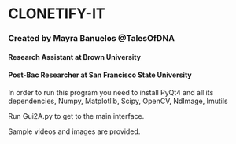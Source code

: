 # CLONETIFY-IT

### Created by Mayra Banuelos @TalesOfDNA

#### Research Assistant at Brown University

#### Post-Bac Researcher at San Francisco State University

In order to run this program you need to install PyQt4 and all its dependencies, Numpy, Matplotlib, Scipy, OpenCV, NdImage, Imutils 

Run Gui2A.py to get to the main interface. 

Sample videos and images are provided.
